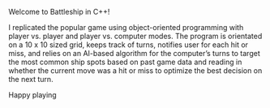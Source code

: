 Welcome to Battleship in C++!

I replicated the popular game using object-oriented programming with player vs. player and player vs. computer modes. The program is orientated on a 10 x 10 sized grid, keeps track of turns, notifies user for each hit or miss, and relies on an AI-based algorithm for the computer’s turns to target the most common ship spots based on past game data and reading in whether the current move was a hit or miss to optimize the best decision on the next turn.

Happy playing
